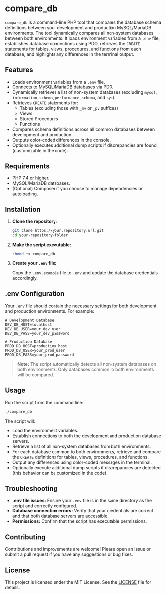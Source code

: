 # compare_db

`compare_db` is a command-line PHP tool that compares the database schema definitions between your development and production MySQL/MariaDB environments. The tool dynamically compares all non-system databases between both environments. It loads environment variables from a `.env` file, establishes database connections using PDO, retrieves the `CREATE` statements for tables, views, procedures, and functions from each database, and highlights any differences in the terminal output.

## Features

- Loads environment variables from a `.env` file.
- Connects to MySQL/MariaDB databases via PDO.
- Dynamically retrieves a list of non-system databases (excluding `mysql`, `information_schema`, `performance_schema`, and `sys`).
- Retrieves `CREATE` statements for:
  - Tables (excluding those with `_mv` or `_pv` suffixes)
  - Views
  - Stored Procedures
  - Functions
- Compares schema definitions across all common databases between development and production.
- Outputs color-coded differences in the console.
- Optionally executes additional dump scripts if discrepancies are found (customizable in the code).

## Requirements

- PHP 7.4 or higher.
- MySQL/MariaDB databases.
- (Optional) Composer if you choose to manage dependencies or autoloading.

## Installation

1. **Clone the repository:**

   ```bash
   git clone https://your.repository.url.git
   cd your-repository-folder
   ```

2. **Make the script executable:**

   ```bash
   chmod +x compare_db
   ```

3. **Create your `.env` file:**

   Copy the `.env.example` file to `.env` and update the database credentials accordingly.

## .env Configuration

Your `.env` file should contain the necessary settings for both development and production environments. For example:

```dotenv
# Development Database
DEV_DB_HOST=localhost
DEV_DB_USER=your_dev_user
DEV_DB_PASS=your_dev_password

# Production Database
PROD_DB_HOST=production_host
PROD_DB_USER=your_prod_user
PROD_DB_PASS=your_prod_password
```

> **Note:** The script automatically detects all non-system databases on both environments. Only databases common to both environments will be compared.

## Usage

Run the script from the command line:

```bash
./compare_db
```

The script will:
- Load the environment variables.
- Establish connections to both the development and production database servers.
- Retrieve a list of all non-system databases from both environments.
- For each database common to both environments, retrieve and compare the `CREATE` definitions for tables, views, procedures, and functions.
- Output any differences using color-coded messages in the terminal.
- Optionally execute additional dump scripts if discrepancies are detected (this behavior can be customized in the code).

## Troubleshooting

- **.env file issues:** Ensure your `.env` file is in the same directory as the script and correctly configured.
- **Database connection errors:** Verify that your credentials are correct and that both database servers are accessible.
- **Permissions:** Confirm that the script has executable permissions.

## Contributing

Contributions and improvements are welcome! Please open an issue or submit a pull request if you have any suggestions or bug fixes.

## License

This project is licensed under the MIT License. See the [LICENSE](LICENSE) file for details.
